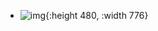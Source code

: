 - ![img](https://img-blog.csdnimg.cn/img_convert/7f90e0c79249bc1d510caffc89732eec.png){:height 480, :width 776}